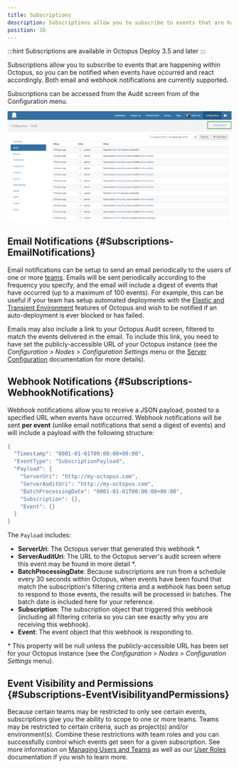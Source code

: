```yaml
---
title: Subscriptions
description: Subscriptions allow you to subscribe to events that are happening within Octopus, so you can be notified when events have occurred and react accordingly. 
position: 16
---
```


:::hint
Subscriptions are available in Octopus Deploy 3.5 and later
:::

Subscriptions allow you to subscribe to events that are happening within Octopus, so you can be notified when events have occurred and react accordingly. Both email and webhook notifications are currently supported.

Subscriptions can be accessed from the Audit screen from of the Configuration menu.

![](/docs/images/5670596/5865722.png "width=800")

## Email Notifications {#Subscriptions-EmailNotifications}

Email notifications can be setup to send an email periodically to the users of one or more [teams](/docs/administration/managing-users-and-teams/index.md). Emails will be sent periodically according to the frequency you specify, and the email will include a digest of events that have occurred (up to a maximum of 100 events). For example, this can be useful if your team has setup automated deployments with the [Elastic and Transient Environment](/docs/guides/elastic-and-transient-environments/index.md) features of Octopus and wish to be notified if an auto-deployment is ever blocked or has failed.

Emails may also include a link to your Octopus Audit screen, filtered to match the events delivered in the email. To include this link, you need to have set the publicly-accessible URL of your Octopus instance (see the *Configuration > Nodes > Configuration Settings* menu or the [Server Configuration](/docs/administration/server-configuration.md) documentation for more details).

## Webhook Notifications {#Subscriptions-WebhookNotifications}

Webhook notifications allow you to receive a JSON payload, posted to a specified URL when events have occurred. Webhook notifications will be sent **per event** (unlike email notifications that send a digest of events) and will include a payload with the following structure:

```powershell
{
  "Timestamp": "0001-01-01T00:00:00+00:00",
  "EventType": "SubscriptionPayload",
  "Payload": {
    "ServerUri": "http://my-octopus.com",
    "ServerAuditUri": "http://my-octopus.com",
    "BatchProcessingDate": "0001-01-01T00:00:00+00:00",
    "Subscription": {},
    "Event": {}
  }
}
```

The `Payload` includes:

- **ServerUri**: The Octopus server that generated this webhook \*.
- **ServerAuditUri**: The URL to the Octopus server's audit screen where this event may be found in more detail \*.
- **BatchProcessingDate**: Because subscriptions are run from a schedule every 30 seconds within Octopus, when events have been found that match the subscription's filtering criteria and a webhook has been setup to respond to those events, the results will be processed in batches. The batch date is included here for your reference.
- **Subscription**: The subscription object that triggered this webhook (including all filtering criteria so you can see exactly why you are receiving this webhook).
- **Event**: The event object that this webhook is responding to.

\* This property will be null unless the publicly-accessible URL has been set for your Octopus instance (see the *Configuration > Nodes > Configuration Settings* menu).

## Event Visibility and Permissions {#Subscriptions-EventVisibilityandPermissions}

Because certain teams may be restricted to only see certain events, subscriptions give you the ability to scope to one or more teams. Teams may be restricted to certain criteria, such as project(s) and/or environment(s). Combine these restrictions with team roles and you can successfully control which events get seen for a given subscription. See more information on [Managing Users and Teams](/docs/administration/managing-users-and-teams/index.md) as well as our [User Roles](/docs/administration/managing-users-and-teams/user-roles.md) documentation if you wish to learn more.
